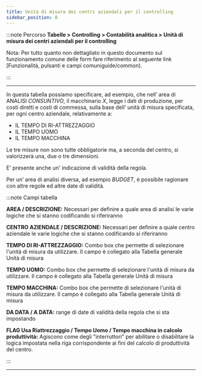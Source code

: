 ```yaml
---
title: Unità di misura dei centri aziendali per il controlling
sidebar_position: 8
---
```


:::note Percorso
**Tabelle > Controlling > Contabilità analitica > Unità di misura dei centri aziendali per il controlling**

Nota:
Per tutto quanto non dettagliato in questo documento sul funzionamento comune delle form fare riferimento al seguente link [Funzionalità, pulsanti e campi comuniguide/common).

:::

---

In questa tabella possiamo specificare, ad esempio, che nell’ area di ANALISI *CONSUNTIVO*, il macchinario *X*, legge i dati di produzione, per costi diretti e costi di commessa, sulla base dell’ unità di misura specificata, per ogni centro aziendale, relativamente a: 

-	IL TEMPO DI RI-ATTREZZAGGIO
-	IL TEMPO UOMO 
-	IL TEMPO MACCHINA 


Le tre misure non sono tutte obbligatorie ma, a seconda del centro, si valorizzerà una, due o tre dimensioni.

E' presente anche un' indicazione di validità della regola. 

Per un’ area di analisi diversa, ad esempio *BUDGET*, è possibile ragionare con altre regole ed altre date di validità.

:::note Campi tabella

**AREA / DESCRIZIONE:** Necessari per  definire a quale area di analisi le varie logiche che si stanno codificando si riferiranno

**CENTRO AZIENDALE / DESCRIZIONE:** Necessari per definire a quale centro aziendale le varie logiche che si stanno codificando si riferiranno

**TEMPO DI RI-ATTREZZAGGIO:** Combo box che permette di selezionare l'unità di misura da utilizzare. Il campo è collegato alla Tabella generale Unità di misura

**TEMPO UOMO:** Combo box che permette di selezionare l'unità di misura da utilizzare. Il campo è collegato alla Tabella generale Unità di misura

**TEMPO MACCHINA:** Combo box che permette di selezionare l'unità di misura da utilizzare. Il campo è collegato alla Tabella generale Unità di misura

**DA DATA / A DATA:** range di date di validità della regola che si sta impostando

**FLAG Usa Riattrezzaggio / Tempo Uomo / Tempo macchina in calcolo produttività:** Agiscono come degli "interruttori" per abilitare o disabilitare la logica impostata nella riga corrispondente ai fini del calcolo di produttività del centro.

:::

---